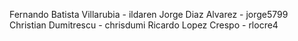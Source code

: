 Fernando Batista Villarubia - ildaren
Jorge Diaz Alvarez - jorge5799
Christian Dumitrescu - chrisdumi
Ricardo Lopez Crespo - rlocre4
